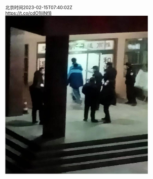 北京时间2023-02-15T07:40:02Z<br>https://t.co/cdO1IjINf8<br><img src='/temp/image/2023/x-Month-2/1625641042291617793_0.jpg' width='450' height='500'><br><br>